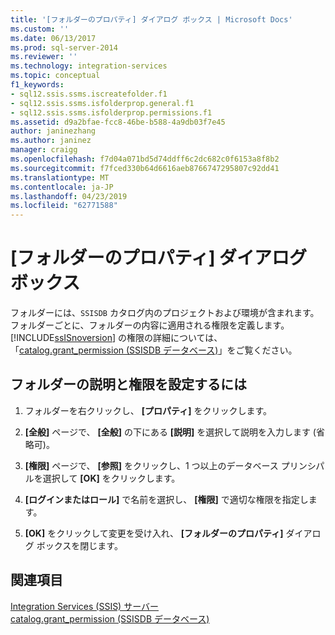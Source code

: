 ```yaml
---
title: '[フォルダーのプロパティ] ダイアログ ボックス | Microsoft Docs'
ms.custom: ''
ms.date: 06/13/2017
ms.prod: sql-server-2014
ms.reviewer: ''
ms.technology: integration-services
ms.topic: conceptual
f1_keywords:
- sql12.ssis.ssms.iscreatefolder.f1
- sql12.ssis.ssms.isfolderprop.general.f1
- sql12.ssis.ssms.isfolderprop.permissions.f1
ms.assetid: d9a2bfae-fcc8-46be-b588-4a9db03f7e45
author: janinezhang
ms.author: janinez
manager: craigg
ms.openlocfilehash: f7d04a071bd5d74ddff6c2dc682c0f6153a8f8b2
ms.sourcegitcommit: f7fced330b64d6616aeb8766747295807c92dd41
ms.translationtype: MT
ms.contentlocale: ja-JP
ms.lasthandoff: 04/23/2019
ms.locfileid: "62771588"
---
```

# <a name="folder-properties-dialog-box"></a>[フォルダーのプロパティ] ダイアログ ボックス
  フォルダーには、`SSISDB` カタログ内のプロジェクトおよび環境が含まれます。 フォルダーごとに、フォルダーの内容に適用される権限を定義します。 [!INCLUDE[ssISnoversion](../../includes/ssisnoversion-md.md)] の権限の詳細については、「[catalog.grant_permission &#40;SSISDB データベース&#41;](/sql/integration-services/system-stored-procedures/catalog-grant-permission-ssisdb-database)」をご覧ください。  
  
## <a name="to-set-folder-description-and-permissions"></a>フォルダーの説明と権限を設定するには  
  
1.  フォルダーを右クリックし、 **[プロパティ]** をクリックします。  
  
2.  **[全般]** ページで、 **[全般]** の下にある **[説明]** を選択して説明を入力します (省略可)。  
  
3.  **[権限]** ページで、 **[参照]** をクリックし、1 つ以上のデータベース プリンシパルを選択して **[OK]** をクリックします。  
  
4.  **[ログインまたはロール]** で名前を選択し、 **[権限]** で適切な権限を指定します。  
  
5.  **[OK]** をクリックして変更を受け入れ、 **[フォルダーのプロパティ]** ダイアログ ボックスを閉じます。  
  
## <a name="see-also"></a>関連項目  
 [Integration Services &#40;SSIS&#41; サーバー](integration-services-ssis-server-and-catalog.md)   
 [catalog.grant_permission &#40;SSISDB データベース&#41;](/sql/integration-services/system-stored-procedures/catalog-grant-permission-ssisdb-database)  
  
  
